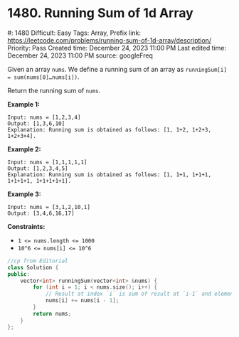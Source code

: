 # 1480. Running Sum of 1d Array

#: 1480
Difficult: Easy
Tags: Array, Prefix
link: https://leetcode.com/problems/running-sum-of-1d-array/description/
Priority: Pass
Created time: December 24, 2023 11:00 PM
Last edited time: December 24, 2023 11:00 PM
source: googleFreq

Given an array `nums`. We define a running sum of an array as `runningSum[i] = sum(nums[0]…nums[i])`.

Return the running sum of `nums`.

**Example 1:**

```
Input: nums = [1,2,3,4]
Output: [1,3,6,10]
Explanation: Running sum is obtained as follows: [1, 1+2, 1+2+3, 1+2+3+4].
```

**Example 2:**

```
Input: nums = [1,1,1,1,1]
Output: [1,2,3,4,5]
Explanation: Running sum is obtained as follows: [1, 1+1, 1+1+1, 1+1+1+1, 1+1+1+1+1].
```

**Example 3:**

```
Input: nums = [3,1,2,10,1]
Output: [3,4,6,16,17]

```

**Constraints:**

- `1 <= nums.length <= 1000`
- `10^6 <= nums[i] <= 10^6`

```cpp
//cp from Editorial
class Solution {
public:
    vector<int> runningSum(vector<int> &nums) {
        for (int i = 1; i < nums.size(); i++) {
            // Result at index `i` is sum of result at `i-1` and element at `i`.
            nums[i] += nums[i - 1];
        }
        return nums;
    }
};
```
